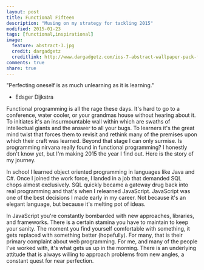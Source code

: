 ```yaml
---
layout: post
title: Functional Fifteen
description: "Musing on my strategy for tackling 2015"
modified: 2015-01-23
tags: [functional,inspirational]
image:
  feature: abstract-3.jpg
  credit: dargadgetz
  creditlink: http://www.dargadgetz.com/ios-7-abstract-wallpaper-pack-for-iphone-5-and-ipod-touch-retina/
comments: true
share: true
---
```


"Perfecting oneself is as much unlearning as it is learning."
- Edsger Dijkstra

Functional programming is all the rage these days. It's hard to go to a
conference, water cooler, or your grandmas house without hearing about it. To
initiates it's an insurmountable wall within which are swaths of intellectual
giants and the answer to all your bugs. To learners it's the great mind twist
that forces them to revisit and rethink many of the premises upon which their
craft was learned. Beyond that stage I can only surmise. Is programming nirvana
really found in functional programming? I honestly don't know yet, but I'm
making 2015 the year I find out. Here is the story of my journey.

In school I learned object oriented programming in languages like Java and C#.
Once I joined the work force, I landed in a job that demanded SQL chops almost
exclusively. SQL quickly became a gateway drug back into real programming and
that's when I relearned JavaScript. JavaScript was one of the best decisions I
made early in my career. Not because it's an elegant language, but because it's
melting pot of ideas.

In JavaScript you're constantly bombarded with new approaches, libraries, and
frameworks. There is a certain stamina you have to maintain to keep your
sanity. The moment you find yourself comfortable with something, it gets
replaced with something better (hopefully). For many, that is their primary
complaint about web programming. For me, and many of the people I've worked
with, it's what gets us up in the morning. There is an underlying attitude that
is always willing to approach problems from new angles, a constant quest for
near perfection.








